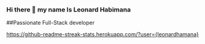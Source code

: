### Hi there 👋 my name Is Leonard Habimana
##Passionate Full-Stack developer

https://github-readme-streak-stats.herokuapp.com/?user={leonardhamana}

